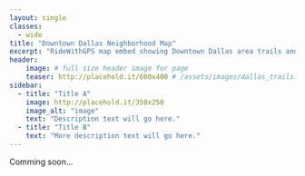 ```yaml
---
layout: single
classes: 
  - wide
title: "Downtown Dallas Neighborhood Map"
excerpt: "RideWithGPS map embed showing Downtown Dallas area trails and BikeDFW's recommended routes through the neighborhood and to nearby places of interest."
header:
    image: # full size header image for page
    teaser: http://placehold.it/600x400 # /assets/images/dallas_trails.PNG # thumbnail for index page
sidebar:
  - title: "Title A"
    image: http://placehold.it/350x250
    image_alt: "image"
    text: "Description text will go here."
  - title: "Title B"
    text: "More description text will go here."
---
```


Comming soon...